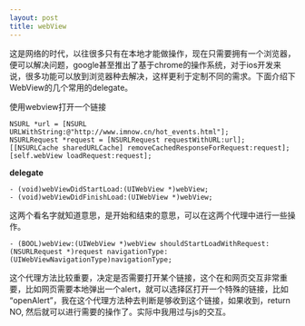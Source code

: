 ```yaml
---
layout: post
title: webView
---
```

这是网络的时代，以往很多只有在本地才能做操作，现在只需要拥有一个浏览器，便可以解决问题，google甚至推出了基于chrome的操作系统，对于ios开发来说，很多功能可以放到浏览器种去解决，这样更利于定制不同的需求。下面介绍下WebView的几个常用的delegate。

使用webview打开一个链接

    NSURL *url = [NSURL URLWithString:@"http://www.imnow.cn/hot_events.html"];
    NSURLRequest *request = [NSURLRequest requestWithURL:url];
    [[NSURLCache sharedURLCache] removeCachedResponseForRequest:request];
    [self.webView loadRequest:request];

**delegate**

    - (void)webViewDidStartLoad:(UIWebView *)webView;
    - (void)webViewDidFinishLoad:(UIWebView *)webView;

这两个看名字就知道意思，是开始和结束的意思，可以在这两个代理中进行一些操作。

    - (BOOL)webView:(UIWebView *)webView shouldStartLoadWithRequest:(NSURLRequest *)request navigationType:(UIWebViewNavigationType)navigationType;

这个代理方法比较重要，决定是否需要打开某个链接，这个在和网页交互非常重要，比如网页需要本地弹出一个alert，就可以选择区打开一个特殊的链接，比如 “openAlert”，我在这个代理方法种去判断是够收到这个链接，如果收到，return NO, 然后就可以进行需要的操作了。实际中我用过与js的交互。